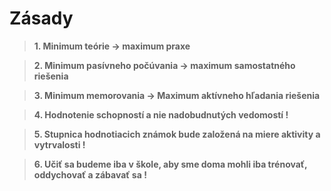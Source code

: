 # Zásady
> **1. Minimum teórie -> maximum praxe**

> **2. Minimum pasívneho počúvania -> maximum samostatného riešenia**

> **3. Minimum memorovania -> Maximum aktívneho hľadania riešenia** 

> **4. Hodnotenie schopností a nie nadobudnutých vedomostí !**

> **5. Stupnica hodnotiacich známok bude založená na miere aktivity a vytrvalosti !**

> **6. Učiť sa budeme iba v škole, aby sme doma mohli iba trénovať, oddychovať a zábavať sa !**
